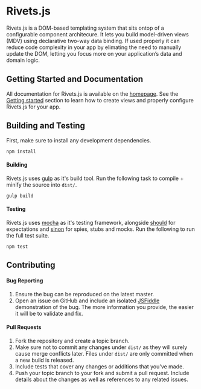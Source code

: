 # Rivets.js

Rivets.js is a DOM-based templating system that sits ontop of a configurable component architecure. It lets you build model-driven views (MDV) using declarative two-way data binding. If used properly it can reduce code complexity in your app by elimating the need to manually update the DOM, letting you focus more on your application’s data and domain logic.

## Getting Started and Documentation

All documentation for Rivets.js is available on the [homepage](http://rivetsjs.com). See the [Getting started](http://rivetsjs.com/docs/guide/#getting-started) section to learn how to create views and properly configure Rivets.js for your app.

## Building and Testing

First, make sure to install any development dependencies.

```
npm install
```

#### Building

Rivets.js uses [gulp](http://gulpjs.com/) as it's build tool. Run the following task to compile + minify the source into `dist/`.

```
gulp build
```

#### Testing

Rivets.js uses [mocha](http://visionmedia.github.io/mocha/) as it's testing framework, alongside [should](https://github.com/visionmedia/should.js/) for expectations and [sinon](http://sinonjs.org/) for spies, stubs and mocks. Run the following to run the full test suite.

```
npm test
```

## Contributing

#### Bug Reporting

1. Ensure the bug can be reproduced on the latest master.
2. Open an issue on GitHub and include an isolated [JSFiddle](http://jsfiddle.net/) demonstration of the bug. The more information you provide, the easier it will be to validate and fix.

#### Pull Requests

1. Fork the repository and create a topic branch.
3. Make sure not to commit any changes under `dist/` as they will surely cause merge conflicts later. Files under `dist/` are only committed when a new build is released.
4. Include tests that cover any changes or additions that you've made.
5. Push your topic branch to your fork and submit a pull request. Include details about the changes as well as references to any related issues.
